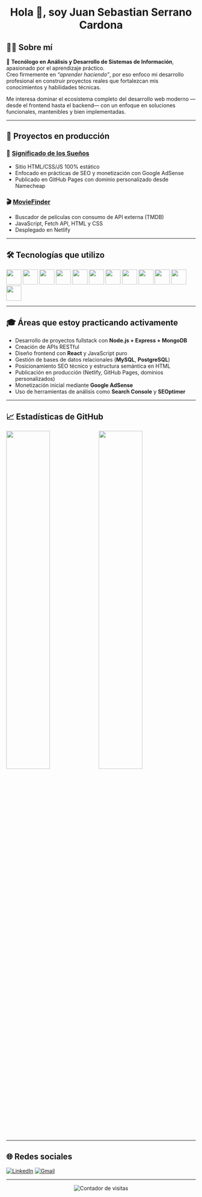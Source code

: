 <h1 align="center">Hola 👋, soy Juan Sebastian Serrano Cardona</h1>

## 👨‍💻 Sobre mí

🎯 **Tecnólogo en Análisis y Desarrollo de Sistemas de Información**, apasionado por el aprendizaje práctico.  
Creo firmemente en *“aprender haciendo”*, por eso enfoco mi desarrollo profesional en construir proyectos reales que fortalezcan mis conocimientos y habilidades técnicas.

Me interesa dominar el ecosistema completo del desarrollo web moderno —desde el frontend hasta el backend— con un enfoque en soluciones funcionales, mantenibles y bien implementadas.


---

## 🚀 Proyectos en producción

### 🌙 [Significado de los Sueños](https://tusuenosignifica.com)
- Sitio HTML/CSS/JS 100% estático
- Enfocado en prácticas de SEO y monetización con Google AdSense
- Publicado en GitHub Pages con dominio personalizado desde Namecheap

### 🎬 [MovieFinder](https://buscadorpeliculas-sebas.netlify.app)
- Buscador de películas con consumo de API externa (TMDB)
- JavaScript, Fetch API, HTML y CSS
- Desplegado en Netlify

---

## 🛠️ Tecnologías que utilizo

<div align="left">
  <img src="https://cdn.jsdelivr.net/gh/devicons/devicon/icons/html5/html5-original.svg" width="40" />
  <img src="https://cdn.jsdelivr.net/gh/devicons/devicon/icons/css3/css3-original.svg" width="40" />
  <img src="https://cdn.jsdelivr.net/gh/devicons/devicon/icons/javascript/javascript-original.svg" width="40" />
  <img src="https://cdn.jsdelivr.net/gh/devicons/devicon/icons/nodejs/nodejs-original.svg" width="40" />
  <img src="https://cdn.jsdelivr.net/gh/devicons/devicon/icons/react/react-original.svg" width="40" />
  <img src="https://cdn.jsdelivr.net/gh/devicons/devicon/icons/express/express-original.svg" width="40" />
  <img src="https://cdn.jsdelivr.net/gh/devicons/devicon/icons/mongodb/mongodb-original.svg" width="40" />
  <img src="https://cdn.jsdelivr.net/gh/devicons/devicon/icons/mysql/mysql-original.svg" width="40" />
  <img src="https://cdn.jsdelivr.net/gh/devicons/devicon/icons/postgresql/postgresql-original.svg" width="40" />
  <img src="https://cdn.jsdelivr.net/gh/devicons/devicon/icons/git/git-original.svg" width="40" />
  <img src="https://cdn.jsdelivr.net/gh/devicons/devicon/icons/github/github-original.svg" width="40" />
  <img src="https://cdn.jsdelivr.net/gh/devicons/devicon/icons/vscode/vscode-original.svg" width="40" />
</div>

---

## 🎓 Áreas que estoy practicando activamente

- Desarrollo de proyectos fullstack con **Node.js + Express + MongoDB**
- Creación de APIs RESTful
- Diseño frontend con **React** y JavaScript puro
- Gestión de bases de datos relacionales (**MySQL**, **PostgreSQL**)
- Posicionamiento SEO técnico y estructura semántica en HTML
- Publicación en producción (Netlify, GitHub Pages, dominios personalizados)
- Monetización inicial mediante **Google AdSense**
- Uso de herramientas de análisis como **Search Console** y **SEOptimer**

---

## 📈 Estadísticas de GitHub

<p align="left">
  <img src="https://github-readme-stats.vercel.app/api?username=juseser&show_icons=true&theme=tokyonight" width="48%" />
  <img src="https://github-readme-stats.vercel.app/api/top-langs/?username=juseser&layout=compact&theme=tokyonight" width="48%" />
</p>

---

## 🌐 Redes sociales

[![LinkedIn](https://img.shields.io/badge/LinkedIn-0077B5?style=for-the-badge&logo=linkedin&logoColor=white)](https://www.linkedin.com/in/juan-sebastian-serrano-cardona-3517b9362/)
[![Gmail](https://img.shields.io/badge/Email-D14836?style=for-the-badge&logo=gmail&logoColor=white)](mailto:juseser@gmail.com)

---

<p align="center">
  <img src="https://komarev.com/ghpvc/?username=juseser&style=flat-square&color=blue" alt="Contador de visitas" />
</p>
